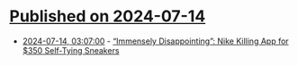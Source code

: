 # [Published on 2024-07-14](index.md)

* [2024-07-14, 03:07:00](https://soylentnews.org/article.pl?sid=24/07/13/0328252&from=rss) - [“Immensely Disappointing”: Nike Killing App for $350 Self-Tying Sneakers](https://soylentnews.org/article.pl?sid=24/07/13/0328252&from=rss)
